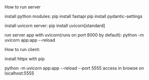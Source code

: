 How to run server

install python modules:
pip install fastapi
pip install pydantic-settings


install uvicorn server:
pip install uvicorn[standard]

run server app with uvicorn(runs on port 8000 by default):
python -m uvicorn app:app --reload

How to run client:

install httpx with pip

python -m uvicorn app:app --reload --port 5555
access in browse on localhost:5555

